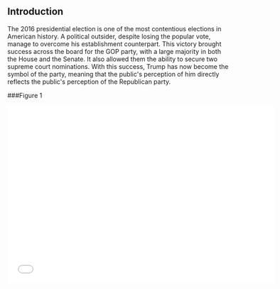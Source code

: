 ## Introduction

The 2016 presidential election is one of the most contentious elections in American history. A political outsider, despite losing the popular vote, manage to overcome his establishment counterpart. This victory brought success across the board for the GOP party, with a large majority in both the House and the Senate. It also allowed them the ability to secure two supreme court nominations. With this success, Trump has now become the symbol of the party, meaning that the public's perception of him directly reflects the public's perception of the Republican party.




###Figure 1
<iframe width="600" height="400" frameborder="0" scrolling="no" src="//plot.ly/~cad162/1.embed"></iframe>




